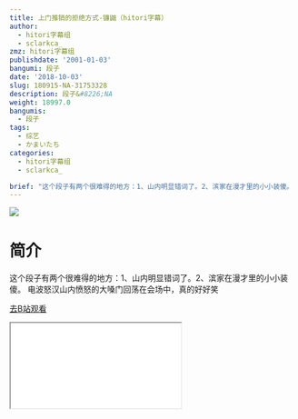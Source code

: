 ```yaml
---
title: 上门推销的拒绝方式-镰鼬（hitori字幕）
author:
  - hitori字幕组
  - sclarkca_
zmz: hitori字幕组
publishdate: '2001-01-03'
bangumi: 段子
date: '2018-10-03'
slug: 180915-NA-31753328
description: 段子&#8226;NA
weight: 18997.0
bangumis:
  - 段子
tags:
  - 综艺
  - かまいたち
categories:
  - hitori字幕组
  - sclarkca_

brief: "这个段子有两个很难得的地方：1、山内明显错词了。2、滨家在漫才里的小小装傻。 电波怒汉山内愤怒的大嗓门回荡在会场中，真的好好笑"
---
```

![](https://i.imgur.com/RzMwdCy.jpg)
# 简介  
这个段子有两个很难得的地方：1、山内明显错词了。2、滨家在漫才里的小小装傻。
电波怒汉山内愤怒的大嗓门回荡在会场中，真的好好笑  

[去B站观看](https://www.bilibili.com/video/av31753328/)
<div class ="resp-container"><iframe class="testiframe" src="//player.bilibili.com/player.html?aid=31753328"", scrolling="no", allowfullscreen="true" > </iframe></div> 
